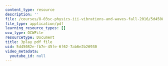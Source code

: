 ```yaml
---
content_type: resource
description: ''
file: /courses/8-03sc-physics-iii-vibrations-and-waves-fall-2016/5d45082efb7e45fe6f627ab6e2b26930_mqhO9GT8hD4.pdf
file_type: application/pdf
learning_resource_types: []
ocw_type: OCWFile
resourcetype: Document
title: 3play pdf file
uid: 5d45082e-fb7e-45fe-6f62-7ab6e2b26930
video_metadata:
  youtube_id: null
---
```

